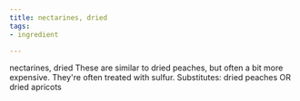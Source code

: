 ```yaml
---
title: nectarines, dried
tags:
- ingredient

---
```

nectarines, dried These are similar to dried peaches, but often a bit more expensive. They're often treated with sulfur. Substitutes: dried peaches OR dried apricots
